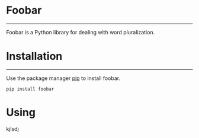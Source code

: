 #  **Foobar**
---
Foobar is a Python library for dealing with word pluralization.

#  **Installation**
***
Use the package manager [pip](https://pypi.org/project/pip/)  to install  foobar.

`pip install foobar`
#  **Using**
kjlsdj
